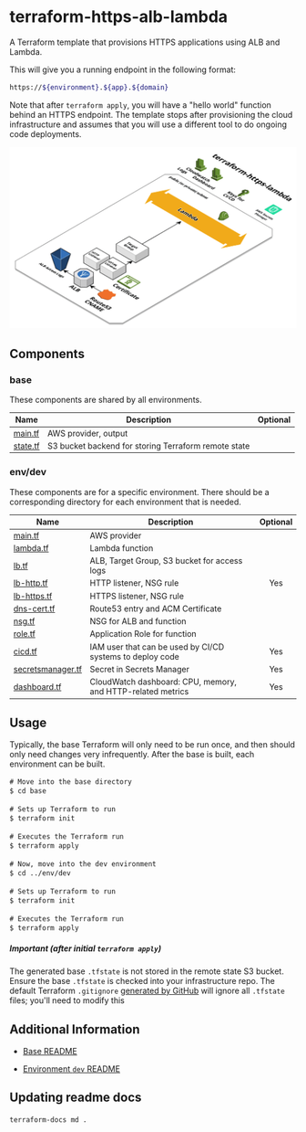 # terraform-https-alb-lambda

A Terraform template that provisions HTTPS applications using ALB and Lambda.

This will give you a running endpoint in the following format:
```bash
https://${environment}.${app}.${domain}
```

Note that after `terraform apply`, you will have a "hello world" function behind an HTTPS endpoint.  The template stops after provisioning the cloud infrastructure and assumes that you will use a different tool to do ongoing code deployments.

![diagram](diagram.png)


## Components

### base

These components are shared by all environments.

| Name | Description | Optional |
|------|-------------|:---:|
| [main.tf](./base/main.tf) | AWS provider, output |  |
| [state.tf](./base/state.tf) | S3 bucket backend for storing Terraform remote state  |  |

### env/dev

These components are for a specific environment. There should be a corresponding directory for each environment
that is needed.

| Name | Description | Optional |
|------|-------------|:----:|
| [main.tf](./env/dev/main.tf) | AWS provider |  |
| [lambda.tf](./env/dev/lambda.tf) | Lambda function |  |
| [lb.tf](./env/dev/lb.tf) | ALB, Target Group, S3 bucket for access logs  |  |
| [lb-http.tf](./env/dev/lb-http.tf) | HTTP listener, NSG rule | Yes |
| [lb-https.tf](./env/dev/lb-https.tf) | HTTPS listener, NSG rule | |
| [dns-cert.tf](./env/dev/dns-cert.tf) | Route53 entry and ACM Certificate |  |
| [nsg.tf](./env/dev/nsg.tf) | NSG for ALB and function |  |
| [role.tf](./env/dev/role.tf) | Application Role for function |  |
| [cicd.tf](./env/dev/cicd.tf) | IAM user that can be used by CI/CD systems to deploy code | Yes |
| [secretsmanager.tf](./env/dev/secretsmanager.tf) | Secret in Secrets Manager | Yes |
| [dashboard.tf](./env/dev/dashboard.tf) | CloudWatch dashboard: CPU, memory, and HTTP-related metrics | Yes |


## Usage

Typically, the base Terraform will only need to be run once, and then should only
need changes very infrequently. After the base is built, each environment can be built.

```
# Move into the base directory
$ cd base

# Sets up Terraform to run
$ terraform init

# Executes the Terraform run
$ terraform apply

# Now, move into the dev environment
$ cd ../env/dev

# Sets up Terraform to run
$ terraform init

# Executes the Terraform run
$ terraform apply
```

##### Important (after initial `terraform apply`)

The generated base `.tfstate` is not stored in the remote state S3 bucket. Ensure the base `.tfstate` is checked into your infrastructure repo. The default Terraform `.gitignore` [generated by GitHub](https://github.com/github/gitignore/blob/master/Terraform.gitignore) will ignore all `.tfstate` files; you'll need to modify this


## Additional Information

+ [Base README](./base/README.md)

+ [Environment `dev` README](./env/dev/README.md)


## Updating readme docs

```bash
terraform-docs md .
```
